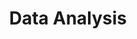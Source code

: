 ---
layout: project-tag
title: Data Analysis
tag: data-analysis
permalink: /project-tags/data-analysis/
---